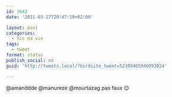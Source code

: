 ```yaml
---
id: 3643
date: '2011-03-27T20:47:19+02:00'

layout: post
categories:
  - Vis ma vie
tags:
  - tweet
format: status
publish_social: no
guid: 'http://tweets.local/?birdsite_tweet=52109465046093824'

---
```


@amanddde @manureze @mourtazag pas faux 😉